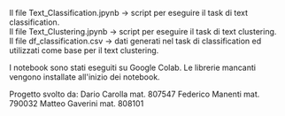 Il file Text_Classification.jpynb -> script per eseguire il task di text classification.</br>
Il file Text_Clustering.jpynb -> script per eseguire il task di text clustering.</br>
Il file df_classification.csv -> dati generati nel task di classification ed utilizzati come base per il text clustering.

I notebook sono stati eseguiti su Google Colab. Le librerie mancanti vengono installate all'inizio dei notebook.

Progetto svolto da:
Dario Carolla mat. 807547
Federico Manenti mat. 790032
Matteo Gaverini mat. 808101
